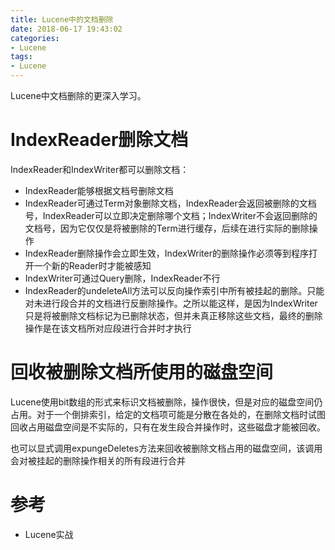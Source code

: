 ```yaml
---
title: Lucene中的文档删除
date: 2018-06-17 19:43:02
categories: 
- Lucene
tags:
- Lucene
---
```


Lucene中文档删除的更深入学习。

<!--more-->

# IndexReader删除文档

IndexReader和IndexWriter都可以删除文档：

- IndexReader能够根据文档号删除文档
- IndexReader可通过Term对象删除文档，IndexReader会返回被删除的文档号，IndexReader可以立即决定删除哪个文档；IndexWriter不会返回删除的文档号，因为它仅仅是将被删除的Term进行缓存，后续在进行实际的删除操作
- IndexReader删除操作会立即生效，IndexWriter的删除操作必须等到程序打开一个新的Reader时才能被感知
- IndexWriter可通过Query删除，IndexReader不行
- IndexReader的undeleteAll方法可以反向操作索引中所有被挂起的删除。只能对未进行段合并的文档进行反删除操作。之所以能这样，是因为IndexWriter只是将被删除文档标记为已删除状态，但并未真正移除这些文档，最终的删除操作是在该文档所对应段进行合并时才执行

# 回收被删除文档所使用的磁盘空间

Lucene使用bit数组的形式来标识文档被删除，操作很快，但是对应的磁盘空间仍占用。对于一个倒排索引，给定的文档项可能是分散在各处的，在删除文档时试图回收占用磁盘空间是不实际的，只有在发生段合并操作时，这些磁盘才能被回收。

也可以显式调用expungeDeletes方法来回收被删除文档占用的磁盘空间，该调用会对被挂起的删除操作相关的所有段进行合并

# 参考

- Lucene实战

